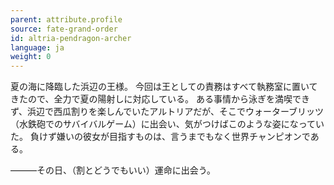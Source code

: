 ```yaml
---
parent: attribute.profile
source: fate-grand-order
id: altria-pendragon-archer
language: ja
weight: 0
---
```


夏の海に降臨した浜辺の王様。
今回は王としての責務はすべて執務室に置いてきたので、全力で夏の陽射しに対応している。
ある事情から泳ぎを満喫できず、浜辺で西瓜割りを楽しんでいたアルトリアだが、そこでウォーターブリッツ（水鉄砲でのサバイバルゲーム）に出会い、気がつけばこのような姿になっていた。
負けず嫌いの彼女が目指すものは、言うまでもなく世界チャンピオンである。

―――その日、（割とどうでもいい）運命に出会う。

